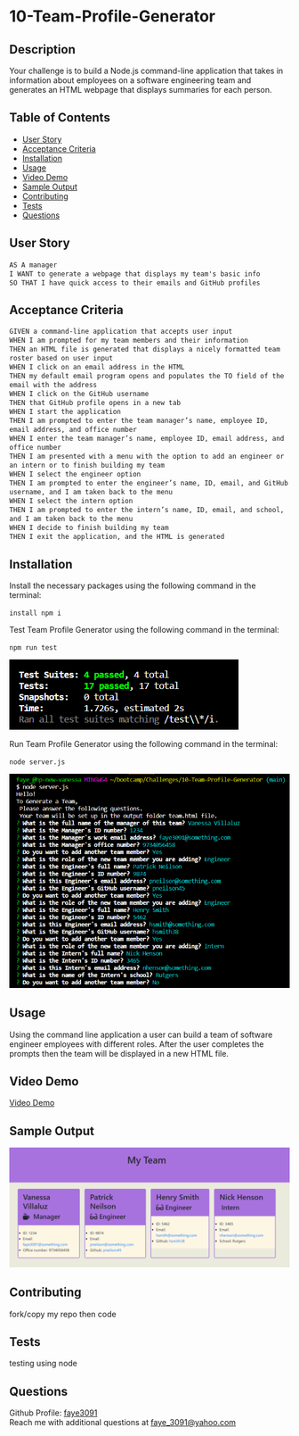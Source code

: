 # 10-Team-Profile-Generator

## Description

Your challenge is to build a Node.js command-line application that takes in information about employees on a software engineering team and generates an HTML webpage that displays summaries for each person.

## Table of Contents

- [User Story](#user-story)
- [Acceptance Criteria](#acceptance-criteria)
- [Installation](#installation)
- [Usage](#usage)
- [Video Demo](#video-demo)
- [Sample Output](#sample-output)
- [Contributing](#contributing)
- [Tests](#tests)
- [Questions](#questions)

## User Story

```
AS A manager
I WANT to generate a webpage that displays my team's basic info
SO THAT I have quick access to their emails and GitHub profiles
```

## Acceptance Criteria

```
GIVEN a command-line application that accepts user input
WHEN I am prompted for my team members and their information
THEN an HTML file is generated that displays a nicely formatted team roster based on user input
WHEN I click on an email address in the HTML
THEN my default email program opens and populates the TO field of the email with the address
WHEN I click on the GitHub username
THEN that GitHub profile opens in a new tab
WHEN I start the application
THEN I am prompted to enter the team manager’s name, employee ID, email address, and office number
WHEN I enter the team manager’s name, employee ID, email address, and office number
THEN I am presented with a menu with the option to add an engineer or an intern or to finish building my team
WHEN I select the engineer option
THEN I am prompted to enter the engineer’s name, ID, email, and GitHub username, and I am taken back to the menu
WHEN I select the intern option
THEN I am prompted to enter the intern’s name, ID, email, and school, and I am taken back to the menu
WHEN I decide to finish building my team
THEN I exit the application, and the HTML is generated
```

## Installation

Install the necessary packages using the following command in the terminal:

`install npm i`

Test Team Profile Generator using the following command in the terminal:

`npm run test`

![Screenshot](./Assets/images/Test%20runs.png)

Run Team Profile Generator using the following command in the terminal:

`node server.js`

![Screenshot](./Assets/images/Node%20server.js.png)

## Usage

Using the command line application a user can build
a team of software engineer employees with different roles.
After the user completes the prompts then the team will
be displayed in a new HTML file.

## Video Demo

[Video Demo](https://drive.google.com/file/d/1W4YJOS0LE20xE7FEaSl_KG0EzHBoF-Pp/view)

## Sample Output

![Screenshot](./Assets/images/Sample%20Team.png)

## Contributing

fork/copy my repo then code

## Tests

testing using node

## Questions

Github Profile: [faye3091](https://github.com/faye3091)
<br />
Reach me with additional questions at faye_3091@yahoo.com
